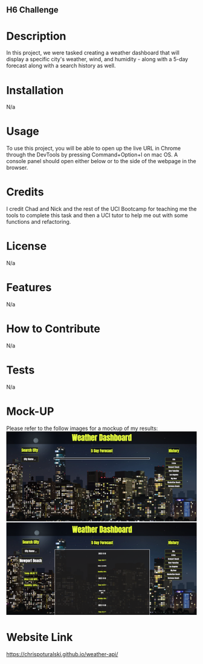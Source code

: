 ## H6 Challenge

# Description

In this project, we were tasked creating a weather dashboard that will display a specific city's weather, wind, and humidity - along with a 5-day forecast along with a search history as well.

# Installation

N/a

# Usage

To use this project, you will be able to open up the live URL in Chrome through the DevTools by pressing Command+Option+I on mac OS. A console panel should open either below or to the side of the webpage in the browser.

# Credits

I credit Chad and Nick and the rest of the UCI Bootcamp for teaching me the tools to complete this task and then a UCI tutor to help me out with some functions and refactoring.

# License

N/a

# Features

N/a

# How to Contribute

N/a

# Tests 

N/a

# Mock-UP

Please refer to the follow images for a mockup of my results:
![portfolio](./assets/pictures/before.png)
![portfolio](./assets/pictures/after.png)

# Website Link
https://chrispoturalski.github.io/weather-api/